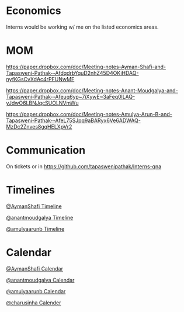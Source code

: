 # Economics
Interns would be working w/ me on the listed economics areas.

# MOM

https://paper.dropbox.com/doc/Meeting-notes-Ayman-Shafi-and-Tapasweni-Pathak--AfdqdrbYquD2nhZ45D4OKiHDAQ-nyfKGsCvXdAc4rPFUNwMF

https://paper.dropbox.com/doc/Meeting-notes-Anant-Moudgalya-and-Tapasweni-Pathak--Afeuq6yp~7iXywE~3aFeq0lLAQ-yJdwO6LBNJqcSUOLNVmWu

https://paper.dropbox.com/doc/Meeting-notes-Amulya-Arun-B-and-Tapasweni-Pathak--AfeL75SJpq9aBARyx6Ve6ADWAQ-MzDc2Znves8gqHELXpVr2

# Communication

On tickets or in https://github.com/tapaswenipathak/Interns-qna

# Timelines

[@AymanShafi Timeline](https://paper.dropbox.com/doc/Meeting-notes-Ayman-Shafi-and-Tapasweni-Pathak--AfjHqMNDK312YcSRoUw1_Ii7Ag-nyfKGsCvXdAc4rPFUNwMF)

[@anantmoudgalya Timeline](https://paper.dropbox.com/doc/Meeting-notes-Anant-Moudgalya-and-Tapasweni-Pathak-yJdwO6LBNJqcSUOLNVmWu)

[@amulyaarunb Timeline]()

# Calendar

[@AymanShafi Calendar]()

[@anantmoudgalya Calendar](https://calendly.com/anantm/15min)

[@amulyaarunb Calendar](https://calendly.com/amulyaarunb/15min)

[@charusinha Calender](https://calendly.com/charusinha/15min)
